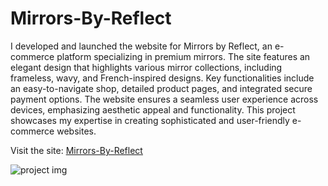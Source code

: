 # Mirrors-By-Reflect
I developed and launched the website for Mirrors by Reflect, an e-commerce platform specializing in premium mirrors. The site features an elegant design that highlights various mirror collections, including frameless, wavy, and French-inspired designs. Key functionalities include an easy-to-navigate shop, detailed product pages, and integrated secure payment options. The website ensures a seamless user experience across devices, emphasizing aesthetic appeal and functionality. This project showcases my expertise in creating sophisticated and user-friendly e-commerce websites.

Visit the site: [Mirrors-By-Reflect](https://www.mirrorsbyreflect.com.au/)





![project img](https://github.com/AryanBhatt01/Mirrors-By-Reflect/blob/main/pro2.png)
